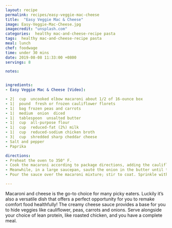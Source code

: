 ```yaml
---
layout: recipe
permalink: recipes/easy-veggie-mac-cheese
title:  "Easy Veggie Mac & Cheese"
image: Easy-Veggie-Mac-Cheese.jpg
imagecredit: "unsplash.com"
categories:  healthy mac-and-cheese-recipe pasta
tags:  healthy mac-and-cheese-recipe pasta
meal: lunch
chef: foodwage
time: under 30 mins
date: 2019-08-08 11:33:00 +0800
servings: 8

notes:


ingredients:
- Easy Veggie Mac & Cheese [Video]:

- 2|  cup  uncooked elbow macaroni about 1/2 of 16-ounce box
- 1|  pound  fresh or frozen cauliflower florets
- 1|  bag frozen peas and carrots
- 1|  medium  onion  diced
- 1|  tablespoon  unsalted butter
- 1|  cup  all-purpose flour
- 1|  cup  reduced-fat (2%) milk
- 1|  cup  reduced-sodium chicken broth
- 3|  cup  shredded sharp cheddar cheese
- Salt and pepper
- Paprika

directions:
- Preheat the oven to 350° F.
- Cook the macaroni according to package directions, adding the cauliflower, peas and carrots during the last 6 minutes. Drain, and transfer to a greased 13-by-9-inch baking dish.
- Meanwhile, in a large saucepan, sauté the onion in the butter until tender. Sprinkle with the flour, and stir until blended. Gradually stir in the milk and broth. Bring to a gentle boil, then reduce heat to medium. Cook, while stirring constantly, for 2 minutes, or until thickened. Stir in the cheese, salt and pepper, and remove from heat.
- Pour the sauce over the macaroni mixture; stir to coat. Sprinkle with paprika. Bake, uncovered, for 15–20 minutes, or until heated through and golden brown on top.

---
```


Macaroni and cheese is the go-to choice for many picky eaters. Luckily it’s also a versatile dish that offers a perfect opportunity for you to remake comfort food healthfully! The creamy cheese sauce provides a base for you to hide veggies like cauliflower, peas, carrots and onions. Serve alongside your choice of lean protein, like roasted chicken, and you have a complete meal.